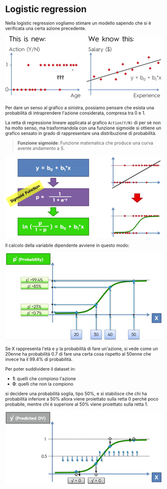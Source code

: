 # Logistic regression

Nella logistic regression vogliamo stimare un modello sapendo che si è verificata una certa azione precedente.

![logistic regression example](img/001.png)

Per dare un senso al grafico a sinistra, possiamo pensare che esista una probabilità di intraprendere l'azione considerata, compresa tra 0 e 1.

La retta di regressione lineare applicata al grafico `Action(Y/N)` di per sè non ha molto senso, ma trasformandola con una funzione sigmoide si ottiene un grafico sensato in grado di rappresentare una distribuzione di probabilità.

> **Funzione sigmoide**: Funzione matematica che produce una curva avente andamento a S.

![sigmoide](img/002.png)

Il calcolo della variabile dipendente avviene in questo modo:

![fitting](img/003.png)

Se X rappresenta l'età e y la probabilità di fare un'azione, si vede come un 20enne ha probabilità 0.7 di fare una certa cosa rispetto al 50enne che invece ha il 99.4% di probabilità.

Per poter suddividere il dataset in:

- **1**: quelli che compiono l'azione
- **0**: quelli che non la compiono

si decidere una probabilità soglia, tipo 50%, e si stabilisce che chi ha probabilità inferiore a 50% allora viene proiettato sulla retta 0 perchè poco probabile, mentre chi è superiore al 50% viene proiettato sulla retta 1.

![proiezione su 1 e 0](img/004.png)
